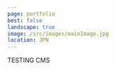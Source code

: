 ```yaml
---
page: portfolio
best: false
landscape: true
image: /src/images/mainImage.jpg
location: JPN
---
```

TESTING CMS